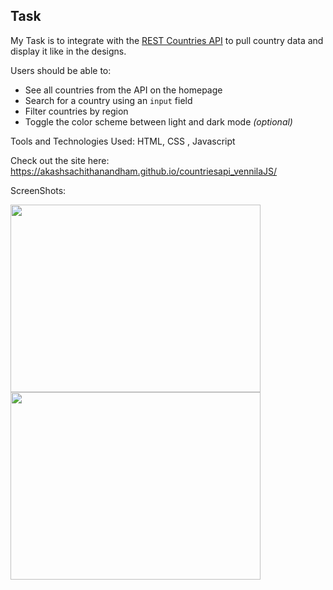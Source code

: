 ## Task

My Task is to integrate with the [REST Countries API](https://restcountries.eu) to pull country data and display it like in the designs.

 
Users should be able to:

- See all countries from the API on the homepage
- Search for a country using an `input` field
- Filter countries by region
- Toggle the color scheme between light and dark mode *(optional)*

Tools and Technologies Used: HTML, CSS , Javascript

Check out the site here: https://akashsachithanandham.github.io/countriesapi_vennilaJS/

ScreenShots: 

<img src="https://user-images.githubusercontent.com/46894142/110328316-35df7a80-8041-11eb-8a4c-0160718e8d2b.png" width="400px" height="300px">


<img src="https://user-images.githubusercontent.com/46894142/110328414-56a7d000-8041-11eb-9f09-3196c1b041ee.png" width="400px" height="300px">


